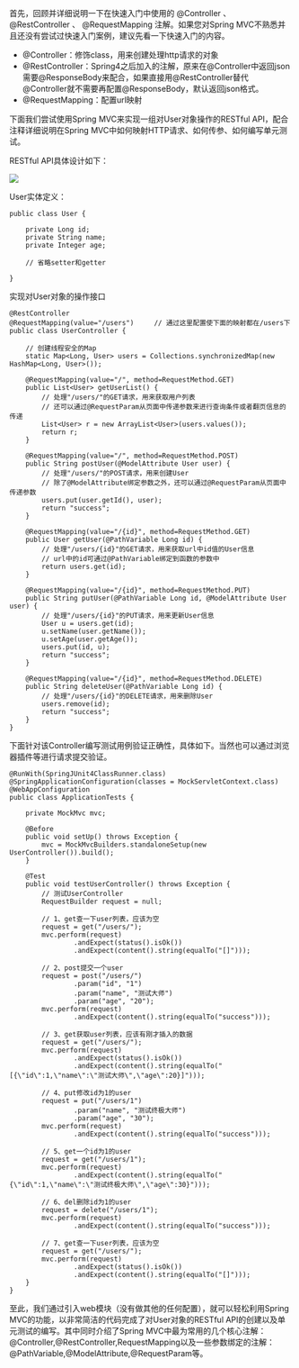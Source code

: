 首先，回顾并详细说明一下在快速入门中使用的  @Controller  、  @RestController  、  @RequestMapping  注解。如果您对Spring MVC不熟悉并且还没有尝试过快速入门案例，建议先看一下快速入门的内容。  

* @Controller：修饰class，用来创建处理http请求的对象
* @RestController：Spring4之后加入的注解，原来在@Controller中返回json需要@ResponseBody来配合，如果直接用@RestController替代@Controller就不需要再配置@ResponseBody，默认返回json格式。
* @RequestMapping：配置url映射  

下面我们尝试使用Spring MVC来实现一组对User对象操作的RESTful API，配合注释详细说明在Spring MVC中如何映射HTTP请求、如何传参、如何编写单元测试。  

RESTful API具体设计如下：  

![](http://wangkang.me/image/spring/springboot/springbootrestfulapi-1.png)  

User实体定义：  

	public class User { 
	 
	    private Long id; 
	    private String name; 
	    private Integer age; 
	 
	    // 省略setter和getter 
	     
	}
	
实现对User对象的操作接口  

	@RestController 
	@RequestMapping(value="/users")     // 通过这里配置使下面的映射都在/users下 
	public class UserController { 
	 
	    // 创建线程安全的Map 
	    static Map<Long, User> users = Collections.synchronizedMap(new HashMap<Long, User>()); 
	 
	    @RequestMapping(value="/", method=RequestMethod.GET) 
	    public List<User> getUserList() { 
	        // 处理"/users/"的GET请求，用来获取用户列表 
	        // 还可以通过@RequestParam从页面中传递参数来进行查询条件或者翻页信息的传递 
	        List<User> r = new ArrayList<User>(users.values()); 
	        return r; 
	    } 
	 
	    @RequestMapping(value="/", method=RequestMethod.POST) 
	    public String postUser(@ModelAttribute User user) { 
	        // 处理"/users/"的POST请求，用来创建User 
	        // 除了@ModelAttribute绑定参数之外，还可以通过@RequestParam从页面中传递参数 
	        users.put(user.getId(), user); 
	        return "success"; 
	    } 
	 
	    @RequestMapping(value="/{id}", method=RequestMethod.GET) 
	    public User getUser(@PathVariable Long id) { 
	        // 处理"/users/{id}"的GET请求，用来获取url中id值的User信息 
	        // url中的id可通过@PathVariable绑定到函数的参数中 
	        return users.get(id); 
	    } 
	 
	    @RequestMapping(value="/{id}", method=RequestMethod.PUT) 
	    public String putUser(@PathVariable Long id, @ModelAttribute User user) { 
	        // 处理"/users/{id}"的PUT请求，用来更新User信息 
	        User u = users.get(id); 
	        u.setName(user.getName()); 
	        u.setAge(user.getAge()); 
	        users.put(id, u); 
	        return "success"; 
	    } 
	 
	    @RequestMapping(value="/{id}", method=RequestMethod.DELETE) 
	    public String deleteUser(@PathVariable Long id) { 
	        // 处理"/users/{id}"的DELETE请求，用来删除User 
	        users.remove(id); 
	        return "success"; 
	    } 
	}
	
下面针对该Controller编写测试用例验证正确性，具体如下。当然也可以通过浏览器插件等进行请求提交验证。  

	@RunWith(SpringJUnit4ClassRunner.class) 
	@SpringApplicationConfiguration(classes = MockServletContext.class) 
	@WebAppConfiguration 
	public class ApplicationTests { 
	 
		private MockMvc mvc; 
	 
		@Before 
		public void setUp() throws Exception { 
			mvc = MockMvcBuilders.standaloneSetup(new UserController()).build(); 
		} 
	 
		@Test 
		public void testUserController() throws Exception { 
	        // 测试UserController 
			RequestBuilder request = null; 
	 
			// 1、get查一下user列表，应该为空 
			request = get("/users/"); 
			mvc.perform(request) 
					.andExpect(status().isOk()) 
					.andExpect(content().string(equalTo("[]"))); 
	 
			// 2、post提交一个user 
			request = post("/users/") 
					.param("id", "1") 
					.param("name", "测试大师") 
					.param("age", "20"); 
			mvc.perform(request) 
			        .andExpect(content().string(equalTo("success"))); 
	 
			// 3、get获取user列表，应该有刚才插入的数据 
			request = get("/users/"); 
			mvc.perform(request) 
					.andExpect(status().isOk()) 
					.andExpect(content().string(equalTo("[{\"id\":1,\"name\":\"测试大师\",\"age\":20}]"))); 
	 
			// 4、put修改id为1的user 
			request = put("/users/1") 
					.param("name", "测试终极大师") 
					.param("age", "30"); 
			mvc.perform(request) 
					.andExpect(content().string(equalTo("success"))); 
	 
			// 5、get一个id为1的user 
			request = get("/users/1"); 
			mvc.perform(request) 
					.andExpect(content().string(equalTo("{\"id\":1,\"name\":\"测试终极大师\",\"age\":30}"))); 
	 
			// 6、del删除id为1的user 
			request = delete("/users/1"); 
			mvc.perform(request) 
					.andExpect(content().string(equalTo("success"))); 
	 
			// 7、get查一下user列表，应该为空 
			request = get("/users/"); 
			mvc.perform(request) 
					.andExpect(status().isOk()) 
					.andExpect(content().string(equalTo("[]"))); 
		} 
	}
	
至此，我们通过引入web模块（没有做其他的任何配置），就可以轻松利用Spring MVC的功能，以非常简洁的代码完成了对User对象的RESTful API的创建以及单元测试的编写。其中同时介绍了Spring MVC中最为常用的几个核心注解：@Controller,@RestController,RequestMapping以及一些参数绑定的注解：@PathVariable,@ModelAttribute,@RequestParam等。  